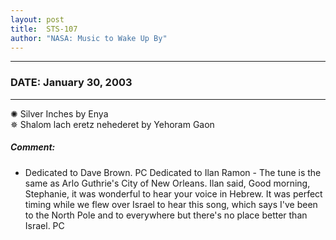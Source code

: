 ```yaml
---
layout: post
title:  STS-107
author: "NASA: Music to Wake Up By"
---
```


----
### DATE: January 30, 2003
----
✺ Silver Inches by Enya  &nbsp;<br />✵ Shalom lach eretz nehederet by Yehoram Gaon

##### Comment:
* Dedicated to Dave Brown. PC
Dedicated to Ilan Ramon - The tune is the same as Arlo Guthrie's City of New Orleans. Ilan said, Good morning, Stephanie, it was wonderful to hear your voice in Hebrew. It was perfect timing while we flew over Israel to hear this song, which says I've been to the North Pole and to everywhere but there's no place better than Israel. PC
